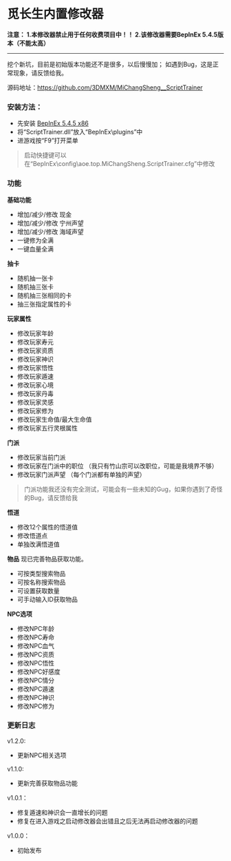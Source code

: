 # 觅长生内置修改器

**注意：
1.本修改器禁止用于任何收费项目中！！
2.该修改器需要BepInEx 5.4.5版本（不能太高）**

------------

挖个新坑，目前是初始版本功能还不是很多，以后慢慢加；
如遇到Bug，这是正常现象，请反馈给我。

源码地址：https://github.com/3DMXM/MiChangSheng__ScriptTrainer

### 安装方法：
 - 先安装 [BepInEx 5.4.5 x86](https://github.com/BepInEx/BepInEx/releases/tag/v5.4.5 "BepInEx 5.4.5 x86")
 - 将“ScriptTrainer.dll”放入“BepInEx\plugins”中
 - 进游戏按“F9”打开菜单
 
> 启动快捷键可以在“BepInEx\config\aoe.top.MiChangSheng.ScriptTrainer.cfg”中修改

### 功能

**基础功能**
- 增加/减少/修改 现金
- 增加/减少/修改 宁州声望
- 增加/减少/修改 海域声望
- 一键修为全满
- 一键血量全满

**抽卡**
- 随机抽一张卡
- 随机抽三张卡
- 随机抽三张相同的卡
- 抽三张指定属性的卡

**玩家属性**
- 修改玩家年龄
- 修改玩家寿元
- 修改玩家资质
- 修改玩家神识
- 修改玩家悟性
- 修改玩家遁速
- 修改玩家心境
- 修改玩家丹毒
- 修改玩家灵感
- 修改玩家修为
- 修改玩家生命值/最大生命值
- 修改玩家五行灵根属性

**门派**
- 修改玩家当前门派
- 修改玩家在门派中的职位 （我只有竹山宗可以改职位，可能是我境界不够）
- 修改玩家门派声望 （每个门派都有单独的声望）

> 门派功能我还没有完全测试，可能会有一些未知的Gug，如果你遇到了奇怪的Bug，请反馈给我

**悟道**
- 修改12个属性的悟道值
- 修改悟道点
- 单独改满悟道值

**物品**
现已完善物品获取功能。
- 可按类型搜索物品
- 可按名称搜索物品
- 可设置获取数量
- 可手动输入ID获取物品

**NPC选项**
- 修改NPC年龄
- 修改NPC寿命
- 修改NPC血气
- 修改NPC资质
- 修改NPC悟性
- 修改NPC好感度
- 修改NPC情分
- 修改NPC遁速
- 修改NPC神识
- 修改NPC修为




### 更新日志
v1.2.0:
- 更新NPC相关选项

v1.1.0:
- 更新完善获取物品功能

v1.0.1：
- 修复遁速和神识会一直增长的问题
- 修复在进入游戏之启动修改器会出错且之后无法再启动修改器的问题

v1.0.0：
- 初始发布